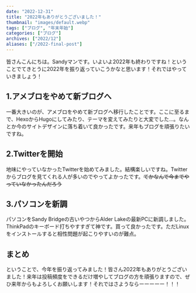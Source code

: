 ```yaml
---
date: "2022-12-31"
title: "2022年もありがとうございました！"
thumbnail: "images/default.webp"
tags: ["ブログ", "年末年始"]
categories: ["ブログ"]
archives: ["2022/12"]
aliases: ["/2022-final-post"]
---
```


皆さんこんにちは。Sandyマンです。いよいよ2022年も終わりですね！ということでてきとうに2022年を振り返っていこうかなと思います！それではやっていきましょう！

## 1.アメブロをやめて新ブログへ
一番大きいのが、アメブロをやめて新ブログへ移行したことです。ここに至るまで、HexoからHugoにしてみたり、テーマを変えてみたりと大変でした...。なんとか今のサイトデザインに落ち着いて良かったです。来年もブログを頑張りたいですね。

## 2.Twitterを開始
地味にやっていなかったTwitterを始めてみました。結構楽しいですね。Twitterからブログを見てくれる人が多いのでやってよかったです。~~てかなんで今までやっていなかったんだろう~~

## 3.パソコンを新調
パソコンをSandy Bridgeの古いやつからAlder Lakeの最新PCに新調しました。ThinkPadのキーボード打ちやすすぎて神です。買って良かったです。ただLinuxをインストールすると相性問題が起こりやすいのが難点。

## まとめ
ということで、今年を振り返ってみました！皆さん2022年もありがとうございました！来年は投稿頻度をできるだけ増やしてブログの方を頑張りますので、ぜひ来年からもよろしくお願いします！それではさようならーーーーー！！！